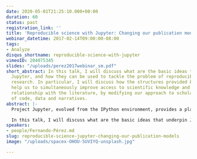 ```yaml
---
date: 2020-05-01T21:25:10.000+00:00
duration: 60
status: past
registration_link: ''
title: 'Reproducible science with Jupyter: Changing our publication models'
webinar_datetime: 2017-02-14T09:00:00-08:00
tags:
- Analyze
disqus_shortname: reproducible-science-with-jupyter
vimeoID: 204075345
slides: "/uploads/perez2017webinar_sm.pdf"
short_abstract: In this talk, I will discuss what are the basic ideas that underpin
  Jupyter, and how they can be used to tackle the problem of reproducibility in computational
  research. In particular, I will discuss how the structures provided by Jupyter can
  help us to simultaneously improve access to scientific knowledge and a more productive
  relationship with the literature, by modifying our approach to scholarly publishing
  of code, data and narratives.
abstract: |-
  Project Jupyter, evolved from the IPython environment, provides a platform for interactive computing that is widely used today in research, education, journalism and industry. The core premise of the Jupyter architecture is to design tools around the experience of interactive computing, building an environment, protocol, file format and libraries optimized for the computational process when there is a human in the loop, in a live iteration with ideas and data assisted by the computer.

  In this talk, I will discuss what are the basic ideas that underpin Jupyter, and how they can be used to tackle the problem of reproducibility in computational research. In particular, I will discuss how the structures provided by Jupyter can help us to simultaneously improve access to scientific knowledge and a more productive relationship with the literature, by modifying our approach to scholarly publishing of code, data and narratives.
speakers:
- people/Fernando-Pérez.md
slug: reproducible-science-jupyter-changing-our-publication-models
image: "/uploads/spacex-OHOU-5UVIYQ-unsplash.jpg"

---
```

